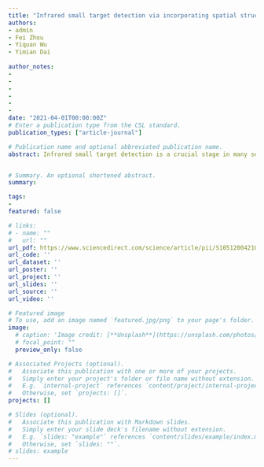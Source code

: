 ```yaml
---
title: "Infrared small target detection via incorporating spatial structural prior into intrinsic tensor sparsity regularization"
authors:
- admin
- Fei Zhou
- Yiquan Wu
- Yimian Dai
  
author_notes:
- 
- 
- 
- 
- 
- 
date: "2021-04-01T00:00:00Z"
# Enter a publication type from the CSL standard.
publication_types: ["article-journal"]

# Publication name and optional abbreviated publication name.
abstract: Infrared small target detection is a crucial stage in many searching and tracking applications. Many tensor decomposition-based methods have achieved well performance in the scenes with uniform backgrounds and salient targets. However, the performance is potentially prone to be degraded when encountering highly complex scenes. It is mainly because the decomposition error caused by the sparse edge structures and imprecise tensor rank measures make the recovered background deviate from the real one. To mitigate these issues, we introduce an infrared sequence tensor decomposition-based method, which combines an intrinsic tensor rank measure (ITRM) and spatial structure prior to improve background recovery. With the inter-frame background correlation, ITRM is used to regularize the low-rank component of the observed tensor, which encodes the intrinsic tensor rank insights delivered by two most typical tensor decompositions to finely rectify the estimation bias of the tensor rank. To further suppress edge structures during the decomposition, we design a spatial descriptor with edge awareness by using a nonlocal structure tensor to delineate intra-frame structural edge. Furthermore, an adaptive indicator, which fuses spatial edge information and sparsity enhancing weight, is employed to replace the inflexibly and globally sparse penalty. The solution of the proposed model is addressed by an alternative direction minimization of multipliers (ADMM). Extensive experiments on real-world infrared sequences demonstrate the outperformance of the proposed method against other state-of-the-art ones, both quantitatively and qualitatively.


# Summary. An optional shortened abstract.
summary: 

tags:
- 
featured: false

# links:
# - name: ""
#   url: ""
url_pdf: https://www.sciencedirect.com/science/article/pii/S1051200421000051
url_code: ''
url_dataset: ''
url_poster: ''
url_project: ''
url_slides: ''
url_source: ''
url_video: ''

# Featured image
# To use, add an image named `featured.jpg/png` to your page's folder. 
image:
  # caption: 'Image credit: [**Unsplash**](https://unsplash.com/photos/jdD8gXaTZsc)'
  # focal_point: ""
  preview_only: false

# Associated Projects (optional).
#   Associate this publication with one or more of your projects.
#   Simply enter your project's folder or file name without extension.
#   E.g. `internal-project` references `content/project/internal-project/index.md`.
#   Otherwise, set `projects: []`.
projects: []

# Slides (optional).
#   Associate this publication with Markdown slides.
#   Simply enter your slide deck's filename without extension.
#   E.g. `slides: "example"` references `content/slides/example/index.md`.
#   Otherwise, set `slides: ""`.
# slides: example
---
```

